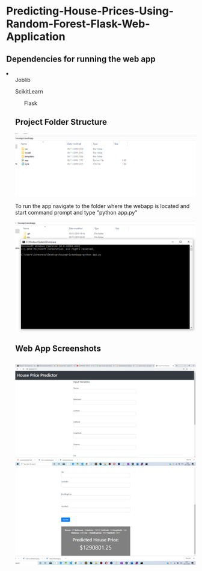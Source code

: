 # Predicting-House-Prices-Using-Random-Forest-Flask-Web-Application

<h2>Dependencies for running the web app</h2>

<li>
<ul>Joblib</ul>
<ul>ScikitLearn</li>
<ul>Flask</ul>
</li>

<h2>Project Folder Structure</h2>

<img src="Screenshot1.png">

<p>To run the app navigate to the folder where the webapp is located and start command prompt and type "python app.py"</p>
<img src="Screenshot2.png">

<h2>Web App Screenshots<h2>
<img src="Screenshot3.png">
<img src="Screenshot4.png">

